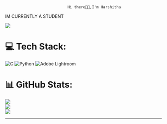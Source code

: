                                 𝙷𝚒 𝚝𝚑𝚎𝚛𝚎👋🏼,𝙸'𝚖 𝙷𝚊𝚛𝚜𝚑𝚒𝚝𝚑𝚊
IM CURRENTLY A STUDENT<br>

[![](https://visitcount.itsvg.in/api?id=Harshitha2112&icon=0&color=0)](https://visitcount.itsvg.in)
# 💻 Tech Stack:
![C](https://img.shields.io/badge/c-%2300599C.svg?style=flat&logo=c&logoColor=white) ![Python](https://img.shields.io/badge/python-3670A0?style=flat&logo=python&logoColor=ffdd54) ![Adobe Lightroom](https://img.shields.io/badge/Adobe%20Lightroom-31A8FF.svg?style=flat&logo=Adobe%20Lightroom&logoColor=white)
# 📊 GitHub Stats:
![](https://github-readme-stats.vercel.app/api?username=Harshitha2112&theme=tokyonight&hide_border=false&include_all_commits=false&count_private=true)<br/>
![](https://github-readme-streak-stats.herokuapp.com/?user=Harshitha2112&theme=tokyonight&hide_border=false)<br/>
![](https://github-readme-stats.vercel.app/api/top-langs/?username=Harshitha2112&theme=tokyonight&hide_border=false&include_all_commits=false&count_private=true&layout=compact)

---

